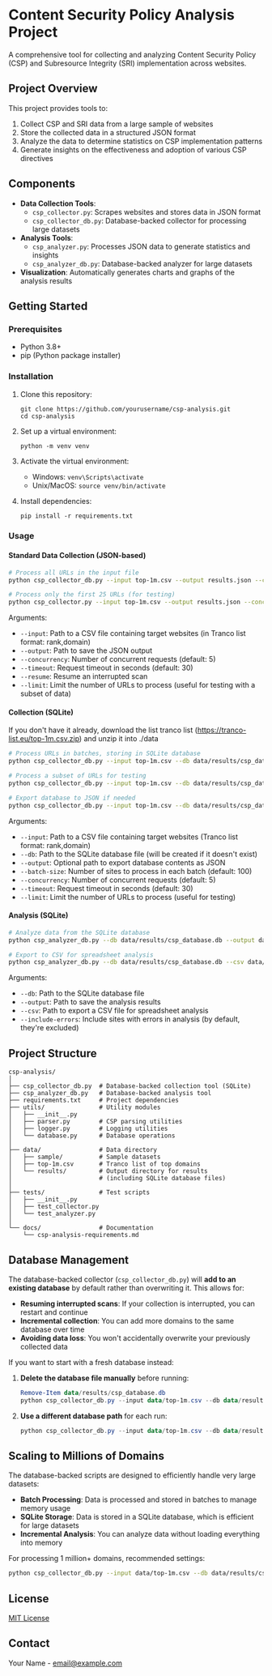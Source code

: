 # Content Security Policy Analysis Project

A comprehensive tool for collecting and analyzing Content Security Policy (CSP) and Subresource Integrity (SRI) implementation across websites.

## Project Overview

This project provides tools to:
1. Collect CSP and SRI data from a large sample of websites
2. Store the collected data in a structured JSON format
3. Analyze the data to determine statistics on CSP implementation patterns
4. Generate insights on the effectiveness and adoption of various CSP directives

## Components

- **Data Collection Tools**: 
  - `csp_collector.py`: Scrapes websites and stores data in JSON format
  - `csp_collector_db.py`: Database-backed collector for processing large datasets
- **Analysis Tools**: 
  - `csp_analyzer.py`: Processes JSON data to generate statistics and insights
  - `csp_analyzer_db.py`: Database-backed analyzer for large datasets
- **Visualization**: Automatically generates charts and graphs of the analysis results

## Getting Started

### Prerequisites

- Python 3.8+
- pip (Python package installer)

### Installation

1. Clone this repository:
   ```
   git clone https://github.com/yourusername/csp-analysis.git
   cd csp-analysis
   ```

2. Set up a virtual environment:
   ```
   python -m venv venv
   ```

3. Activate the virtual environment:
   - Windows: `venv\Scripts\activate`
   - Unix/MacOS: `source venv/bin/activate`

4. Install dependencies:
   ```
   pip install -r requirements.txt
   ```

### Usage

#### Standard Data Collection (JSON-based)

```bash
# Process all URLs in the input file
python csp_collector_db.py --input top-1m.csv --output results.json --concurrency 5 --timeout 30

# Process only the first 25 URLs (for testing)
python csp_collector.py --input top-1m.csv --output results.json --concurrency 5 --timeout 30 --limit 25
```

Arguments:
- `--input`: Path to a CSV file containing target websites (in Tranco list format: rank,domain)
- `--output`: Path to save the JSON output
- `--concurrency`: Number of concurrent requests (default: 5)
- `--timeout`: Request timeout in seconds (default: 30)
- `--resume`: Resume an interrupted scan
- `--limit`: Limit the number of URLs to process (useful for testing with a subset of data)

#### Collection (SQLite)

If you don't have it already, download the list tranco list (https://tranco-list.eu/top-1m.csv.zip) and unzip it into ./data

```bash
# Process URLs in batches, storing in SQLite database
python csp_collector_db.py --input top-1m.csv --db data/results/csp_database.db --batch-size 100 --concurrency 10

# Process a subset of URLs for testing
python csp_collector_db.py --input top-1m.csv --db data/results/csp_database.db --batch-size 10 --limit 50

# Export database to JSON if needed
python csp_collector_db.py --input top-1m.csv --db data/results/csp_database.db --output results_from_db.json
```

Arguments:
- `--input`: Path to a CSV file containing target websites (Tranco list format: rank,domain)
- `--db`: Path to the SQLite database file (will be created if it doesn't exist)
- `--output`: Optional path to export database contents as JSON
- `--batch-size`: Number of sites to process in each batch (default: 100)
- `--concurrency`: Number of concurrent requests (default: 5)
- `--timeout`: Request timeout in seconds (default: 30)
- `--limit`: Limit the number of URLs to process (useful for testing)

#### Analysis (SQLite)

```bash
# Analyze data from the SQLite database
python csp_analyzer_db.py --db data/results/csp_database.db --output data/results/db_analysis_report.json

# Export to CSV for spreadsheet analysis
python csp_analyzer_db.py --db data/results/csp_database.db --csv data/results/db_csp_data.csv
```

Arguments:
- `--db`: Path to the SQLite database file
- `--output`: Path to save the analysis results
- `--csv`: Path to export a CSV file for spreadsheet analysis
- `--include-errors`: Include sites with errors in analysis (by default, they're excluded)

## Project Structure

```
csp-analysis/
│
├── csp_collector_db.py  # Database-backed collection tool (SQLite)
├── csp_analyzer_db.py   # Database-backed analysis tool
├── requirements.txt     # Project dependencies
├── utils/               # Utility modules
│   ├── __init__.py
│   ├── parser.py        # CSP parsing utilities
│   ├── logger.py        # Logging utilities
│   └── database.py      # Database operations
│
├── data/                # Data directory
│   ├── sample/          # Sample datasets
│   ├── top-1m.csv       # Tranco list of top domains
│   └── results/         # Output directory for results
│                        # (including SQLite database files)
│
├── tests/               # Test scripts
│   ├── __init__.py
│   ├── test_collector.py
│   └── test_analyzer.py
│
└── docs/                # Documentation
    └── csp-analysis-requirements.md
```

## Database Management

The database-backed collector (`csp_collector_db.py`) will **add to an existing database** by default rather than overwriting it. This allows for:

- **Resuming interrupted scans**: If your collection is interrupted, you can restart and continue
- **Incremental collection**: You can add more domains to the same database over time
- **Avoiding data loss**: You won't accidentally overwrite your previously collected data

If you want to start with a fresh database instead:

1. **Delete the database file manually** before running:
   ```powershell
   Remove-Item data/results/csp_database.db
   python csp_collector_db.py --input data/top-1m.csv --db data/results/csp_database.db
   ```

2. **Use a different database path** for each run:
   ```powershell
   python csp_collector_db.py --input data/top-1m.csv --db data/results/csp_database_new.db
   ```

## Scaling to Millions of Domains

The database-backed scripts are designed to efficiently handle very large datasets:

- **Batch Processing**: Data is processed and stored in batches to manage memory usage
- **SQLite Storage**: Data is stored in a SQLite database, which is efficient for large datasets
- **Incremental Analysis**: You can analyze data without loading everything into memory

For processing 1 million+ domains, recommended settings:

```bash
python csp_collector_db.py --input data/top-1m.csv --db data/results/csp_database.db --batch-size 1000 --concurrency 10
```

## License

[MIT License](LICENSE)

## Contact

Your Name - email@example.com
